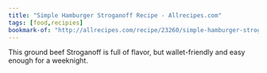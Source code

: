 ```yaml
---
title: "Simple Hamburger Stroganoff Recipe - Allrecipes.com"
tags: [food,recipies]
bookmark-of: "http://allrecipes.com/recipe/23260/simple-hamburger-stroganoff?amp%3BreferringContentType=recipe+hub&%3BreferringId=17515&%3BreferringPosition=carousel+01&internalSource=hn_carousel+01_Simple+Hamburger+Stroganoff"
---
```

This ground beef Stroganoff is full of flavor, but wallet-friendly and easy enough for a weeknight.
